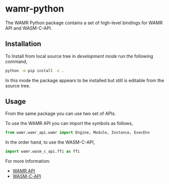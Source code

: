 # wamr-python

The WAMR Python package contains a set of high-level bindings for WAMR API and WASM-C-API.

## Installation

To Install from local source tree in _development mode_ run the following command,

```bash
python -m pip install -e .
```

In this mode the package appears to be installed but still is editable from the source tree.

## Usage

From the same package you can use two set of APIs.

To use the WAMR API you can import the symbols as follows,

```py
from wamr.wamr_api.wamr import Engine, Module, Instance, ExecEnv
```

In the order hand, to use the WASM-C-API,

```py
import wamr.wasm_c_api.ffi as ffi
```

For more information:

* [WAMR API](./wamr_api)
* [WASM-C-API](./wasm_c_api)
